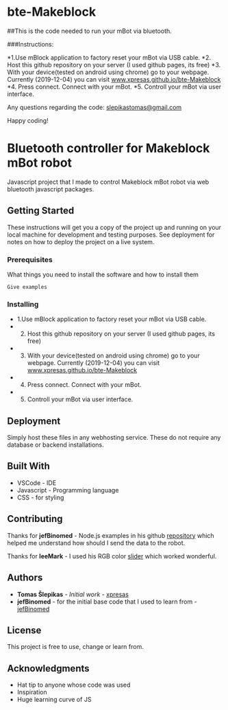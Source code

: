 # bte-Makeblock
##This is the code needed to run your mBot via bluetooth.

###Instructions:

*1.Use mBlock application to factory reset your mBot via USB cable. 
*2. Host this github repository on your server (I used github pages, its free)
*3. With your device(tested on android using chrome) go to your webpage. Currently (2019-12-04) you can visit www.xpresas.github.io/bte-Makeblock
*4. Press connect. Connect with your mBot.
*5. Controll your mBot via user interface.

Any questions regarding the code: slepikastomas@gmail.com

Happy coding!
# Bluetooth controller for Makeblock mBot robot

Javascript project that I made to control Makeblock mBot robot via web bluetooth javascript packages.

## Getting Started

These instructions will get you a copy of the project up and running on your local machine for development and testing purposes. See deployment for notes on how to deploy the project on a live system.

### Prerequisites

What things you need to install the software and how to install them

```
Give examples
```

### Installing

* 1.Use mBlock application to factory reset your mBot via USB cable. 
* 2. Host this github repository on your server (I used github pages, its free)
* 3. With your device(tested on android using chrome) go to your webpage. Currently (2019-12-04) you can visit www.xpresas.github.io/bte-Makeblock
* 4. Press connect. Connect with your mBot.
* 5. Controll your mBot via user interface.

## Deployment

Simply host these files in any webhosting service. These do not require any database or backend installations. 

## Built With

* VSCode - IDE
* Javascript - Programming language
* CSS - for styling
## Contributing

Thanks for **jefBinomed** - Node.js examples in his github [repository](https://github.com/binomed/mbot-webbluetooth) which helped me understand how should I send the data to the robot.

Thanks for **leeMark** - I used his RGB color [slider](https://codepen.io/leemark/pen/lpEHr) which worked wonderful.

## Authors

* **Tomas Šlepikas** - *Initial work* - [xpresas](https://github.com/xpresas)
* **jefBinomed** - for the initial base code that I used to learn from - [jefBinomed](https://github.com/binomed/mbot-webbluetooth)

## License

This project is free to use, change or learn from. 

## Acknowledgments

* Hat tip to anyone whose code was used
* Inspiration
* Huge learning curve of JS
